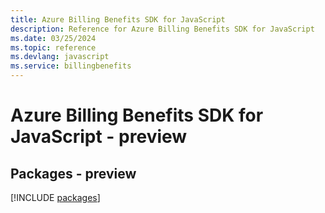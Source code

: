 ```yaml
---
title: Azure Billing Benefits SDK for JavaScript
description: Reference for Azure Billing Benefits SDK for JavaScript
ms.date: 03/25/2024
ms.topic: reference
ms.devlang: javascript
ms.service: billingbenefits
---
```

# Azure Billing Benefits SDK for JavaScript - preview
## Packages - preview
[!INCLUDE [packages](billing-benefits-index.md)]